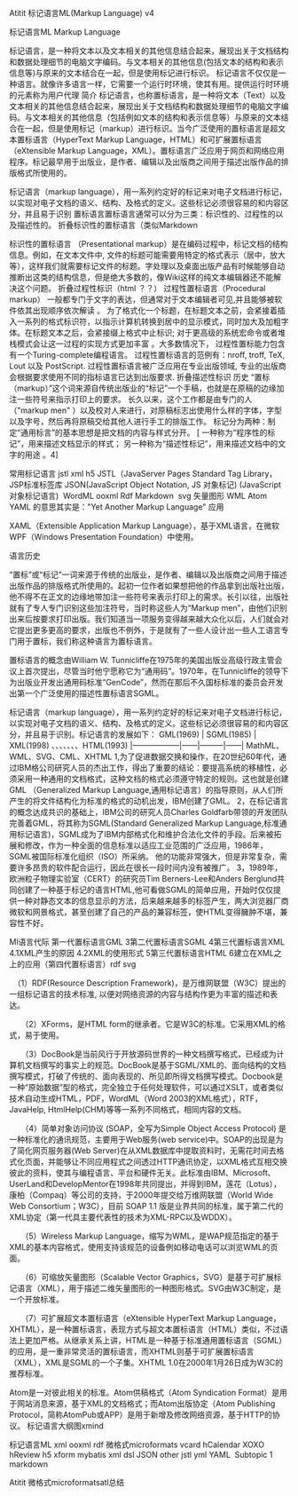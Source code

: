 Atitit 标记语言ML(Markup Language) v4


标记语言ML Markup Language

标记语言，是一种将文本以及文本相关的其他信息结合起来，展现出关于文档结构和数据处理细节的电脑文字编码。与文本相关的其他信息(包括文本的结构和表示信息等)与原来的文本结合在一起，但是使用标记进行标识。
标记语言不仅仅是一种语言。就像许多语言一样，它需要一个运行时环境，使其有用。提供运行时环境的元素称为用户代理
简介
标记语言，也称置标语言，是一种将文本（Text）以及文本相关的其他信息结合起来，展现出关于文档结构和数据处理细节的电脑文字编码。与文本相关的其他信息（包括例如文本的结构和表示信息等）与原来的文本结合在一起，但是使用标记（markup）进行标识。当今广泛使用的置标语言是超文本置标语言（HyperText Markup Language，HTML）和可扩展置标语言 （eXtensible Markup Language，XML）。置标语言广泛应用于网页和网络应用程序。标记最早用于出版业，是作者、编辑以及出版商之间用于描述出版作品的排版格式所使用的。

标记语言（markup language），用一系列约定好的标记来对电子文档进行标记，以实现对电子文档的语义、结构、及格式的定义。这些标记必须很容易的和内容区分，并且易于识别
置标语言置标语言通常可以分为三类：标识性的、过程性的以及描述性的。
折叠标识性的置标语言（类似Markdown 

标识性的置标语言 （Presentational markup）是在编码过程中，标记文档的结构信息。例如，在文本文件中, 文件的标题可能需要用特定的格式表示（居中，放大等），这样我们就需要标记文件的标题。字处理以及桌面出版产品有时候能够自动推断出这类的结构信息，但是绝大多数的，像Wiki这样的纯文本编辑器还不能解决这个问题。
折叠过程性标识（html ？？）
过程性置标语言（Procedural markup） 一般都专门于文字的表达，但通常对于文本编辑者可见,并且能够被软件依其出现顺序依次解读 。 为了格式化一个标题，在标题文本之前，会紧接着插入一系列的格式标识符，以指示计算机转换到居中的显示模式，同时加大及加粗字体。在标题文本之后，会紧接缀上格式中止标识; 对于更高级的系统宏命令或者堆栈模式会让这一过程的实现方式更加丰富 。大多数情况下， 过程性置标能力包含有一个Turing-complete编程语言。 过程性置标语言的范例有：nroff, troff, TeX, Lout 以及 PostScript. 过程性置标语言被广泛应用在专业出版领域, 专业的出版商会根据要求使用不同的指标语言已达到出版要求.
折叠描述性标识
历史
“置标（markup）”这个词来源自传统出版业的“标记”一个手稿，也就是在原稿的边缘加注一些符号来指示打印上的要求。 长久以来，这个工作都是由专门的人（"markup men" ）以及校对人来进行，对原稿标志出使用什么样的字体，字型以及字号，然后再将原稿交给其他人进行手工的排版工作。
标记分为两种：制定“通用标言”的基本思想是把文档的内容与样式分开。 [
一种称为“程序性的标记”，用来描述文档显示的样式；
另一种称为“描述性标记”，用来描述文档中的文字的用途
。4] 

常用标记语言 jstl xml h5
JSTL（JavaServer Pages Standard Tag Library，JSP标准标签库
JSON(JavaScript Object Notation, JS 对象标记) (JavaScript 对象标记语言) 
WordML ooxml
Rdf
Markdown 
svg 矢量图形  WML Atom
YAML 的意思其实是："Yet Another Markup Language"
应用

XAML（Extensible Application Markup Language），基于XML语言，在微软WPF（Windows Presentation Foundation）中使用。


语言历史

“置标”或“标记”一词来源于传统的出版业，是作者、编辑以及出版商之间用于描述出版作品的排版格式所使用的。起初一位作者如果想把他的作品拿到出版社出版，他不得不在正文的边缘地带加注一些符号来表示打印上的需求。长引以往，出版社就有了专人专门识别这些加注符号，当时称这些人为“Markup men”，由他们识别出来后按要求打印出版。我们知道当一项服务变得越来越大众化以后，人们就会对它提出更多更高的要求，出版也不例外，于是就有了一些人设计出一些人工语言专门用于置标，我们称这种语言为置标语言。

置标语言的概念由William W. Tunnicliffe在1975年的美国出版业高级行政主管会议上首次提出，尽管当时他宁愿称它为“通用码”。1970年，在Tunnicliffe的领导下为出版业开发出通用码标准“GenCode”，然而在那后不久国标标准的委员会开发出第一个广泛使用的描述性置标语言SGML。

标记语言（markup language），用一系列约定好的标记来对电子文档进行标记，以实现对电子文档的语义、结构、及格式的定义。这些标记必须很容易的和内容区分，并且易于识别。标记语言的发展如下：
GML(1969)
|
SGML(1985)
|
XML(1998) 、、、、、、、HTML(1993)
|——————|——|———|——|
MathML、WML、SVG、CML、XHTML
1,为了促进数据交换和操作，在20世纪60年代，通过IBM格公司研究人员的杰出工作，得出了重要的结论：要提高系统的移植性，必须采用一种通用的文档格式，这种文档的格式必须遵守特定的规则。这也就是创建GML （Generalized Markup Language,通用标记语言）的指导原则，从人们所产生的将文件结构化为标准的格式的动机出发，IBM创建了GML。
2，在标记语言的概念达成共识的基础上，IBM公司的研究人员Charles Goldfarb带领的开发团队完善着GML，将其称为SGML(Standard Generalized Markup Language,标准通用标记语言)，SGML成为了IBM内部格式化和维护合法化文件的手段。后来被拓展和修改，作为一种全面的信息标准以适应工业范围的广泛应用，1986年，SGML被国际标准化组织（ISO）所采纳。
他的功能非常强大，但是非常复杂，需要许多昂贵的软件配合运行，因此在很长一段时间内没有被推广。
3，1989年，欧洲粒子物理实验室（CERT）的研究员Tim Berners-Lee和Anders Berglund共同创建了一种基于标记的语言HTML,他可看做SGML的简单应用，开始时仅仅提供一种对静态文本的信息显示的方法，后来越来越多的标签产生，两大浏览器厂商微软和网景格式，甚至创建了自己的产品的兼容标签，使HTML变得臃肿不堪，兼容性不好。

Ml语言代际
第一代置标语言GML
3第二代置标语言SGML
4第三代置标语言XML
4.1XML产生的原因
4.2XML的使用形式
5第三代置标语言HTML
6建立在XML之上的应用（第四代置标语言）rdf svg 

　（1）RDF(Resource Description Framework)，是万维网联盟（W3C）提出的一组标记语言的技术标准, 以便对网络资源的内容与结构作更为丰富的描述和表达。

　　（2）XForms，是HTML form的继承者。它是W3C的标准。它采用XML的格式，易于使用。

　　（3）DocBook是当前风行于开放源码世界的一种文档撰写格式，已经成为计算机文档撰写的事实上的规范。DocBook是基于SGML/XML的、面向结构的文档撰写模式，打破了传统的、面向表现的、所见即所得文档撰写模式。Docbook是一种“原始数据”型的格式，完全独立于任何处理软件，可以通过XSLT，或者类似技术自动生成HTML，PDF，WordML（Word 2003的XML格式），RTF，JavaHelp, HtmlHelp(CHM)等等一系列不同格式，相同内容的文档。

　　（4）简单对象访问协议 (SOAP，全写为Simple Object Access Protocol) 是一种标准化的通讯规范，主要用于Web服务(web service)中。SOAP的出现是为了简化网页服务器(Web Server)在从XML数据库中提取资料时，无需花时间去格式化页面，并能够让不同应用程式之间透过HTTP通讯协定，以XML格式互相交换彼此的资料，使其与编程语言、平台和硬件无关。此标准由IBM、Microsoft、UserLand和DevelopMentor在1998年共同提出，并得到IBM，莲花（Lotus），康柏（Compaq）等公司的支持，于2000年提交给万维网联盟（World Wide Web Consortium；W3C），目前 SOAP 1.1 版是业界共同的标准，属于第二代的XML协定（第一代具主要代表性的技术为XML-RPC以及WDDX）。

　　（5）Wireless Markup Language，缩写为WML，是WAP规范指定的基于XML的基本内容格式，使用支持该规范的设备例如移动电话可以浏览WML的页面。

　　（6）可缩放矢量图形（Scalable Vector Graphics，SVG）是基于可扩展标记语言（XML），用于描述二维矢量图形的一种图形格式。SVG由W3C制定，是一个开放标准。

　　（7）可扩展超文本置标语言（eXtensible HyperText Markup Language，XHTML），是一种置标语言，表现方式与超文本置标语言（HTML）类似，不过语法上更加严格。从继承关系上讲，HTML是一种基于标准通用置标语言（SGML）的应用，是一重非常灵活的置标语言，而XHTML则基于可扩展置标语言（XML），XML是SGML的一个子集。XHTML 1.0在2000年1月26日成为W3C的推荐标准。

Atom是一对彼此相关的标准。Atom供稿格式（Atom Syndication Format）是用于网站消息来源，基于XML的文档格式；而Atom出版协定（Atom Publishing Protocol，简称AtomPub或APP）是用于新增及修改网络资源，基于HTTP的协议。
标记语言大纲图xmind

标记语言ML
	xml 
		ooxml
		rdf
		微格式microformats
			vcard
			hCalendar
			XOXO
			hReview
		h5
			xform
		mybatis xml dsl
	JSON
	other
		jstl
	yml YAML 
		Subtopic 1
	markdown

Atitit 微格式microformatsatl总结


